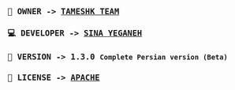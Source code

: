 <samp> 
  
  ### 👤 OWNER -> <a href="#">TAMESHK TEAM</a>
  
  ### 💻 DEVELOPER -> <a href="https://github.com/sina-yeganeh">SINA YEGANEH</a>
  
  ### 🎯 VERSION -> 1.3.0 <code>Complete Persian version (Beta)</code>

  ### 🔑 LICENSE -> <a href="http://www.apache.org/licenses/">APACHE</a>
 
</samp>
